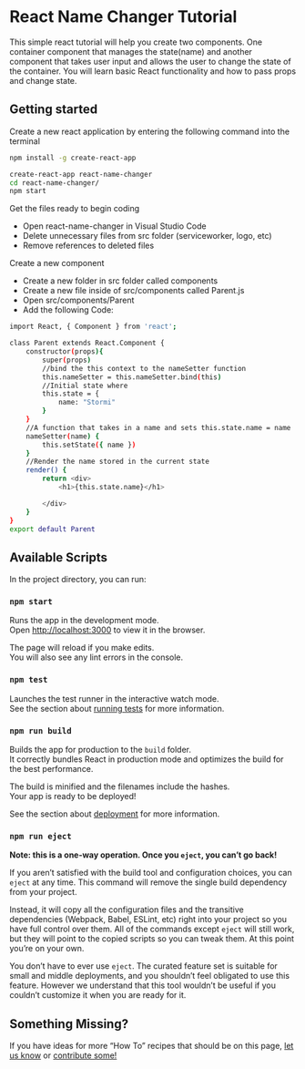 # React Name Changer Tutorial 
This simple react tutorial will help you create two components. One container component that manages the state(name) and another component that takes user input and allows the user to change the state of the container. You will learn basic React functionality and how to pass props and change state. 

## Getting started

Create a new react application by entering the following command into the terminal

```sh
npm install -g create-react-app

create-react-app react-name-changer
cd react-name-changer/
npm start
```
Get the files ready to begin coding 
* Open react-name-changer in Visual Studio Code 
* Delete unnecessary files from src folder (serviceworker, logo, etc)
* Remove references to deleted files 

Create a new component 
* Create a new folder in src folder called components 
* Create a new file inside of src/components called Parent.js
* Open src/components/Parent
* Add the following Code: 
```sh 
import React, { Component } from 'react';

class Parent extends React.Component {
    constructor(props){
        super(props)
        //bind the this context to the nameSetter function
        this.nameSetter = this.nameSetter.bind(this)
        //Initial state where
        this.state = {
            name: "Stormi"
        }
    }
    //A function that takes in a name and sets this.state.name = name
    nameSetter(name) {
        this.setState({ name })
    }
    //Render the name stored in the current state
    render() {
        return <div>
            <h1>{this.state.name}</h1>

        </div>
    }
}
export default Parent
```


## Available Scripts

In the project directory, you can run:

### `npm start`

Runs the app in the development mode.<br>
Open [http://localhost:3000](http://localhost:3000) to view it in the browser.

The page will reload if you make edits.<br>
You will also see any lint errors in the console.

### `npm test`

Launches the test runner in the interactive watch mode.<br>
See the section about [running tests](#running-tests) for more information.

### `npm run build`

Builds the app for production to the `build` folder.<br>
It correctly bundles React in production mode and optimizes the build for the best performance.

The build is minified and the filenames include the hashes.<br>
Your app is ready to be deployed!

See the section about [deployment](#deployment) for more information.

### `npm run eject`

**Note: this is a one-way operation. Once you `eject`, you can’t go back!**

If you aren’t satisfied with the build tool and configuration choices, you can `eject` at any time. This command will remove the single build dependency from your project.

Instead, it will copy all the configuration files and the transitive dependencies (Webpack, Babel, ESLint, etc) right into your project so you have full control over them. All of the commands except `eject` will still work, but they will point to the copied scripts so you can tweak them. At this point you’re on your own.

You don’t have to ever use `eject`. The curated feature set is suitable for small and middle deployments, and you shouldn’t feel obligated to use this feature. However we understand that this tool wouldn’t be useful if you couldn’t customize it when you are ready for it.


## Something Missing?

If you have ideas for more “How To” recipes that should be on this page, [let us know](https://github.com/facebookincubator/create-react-app/issues) or [contribute some!](https://github.com/facebookincubator/create-react-app/edit/master/packages/react-scripts/template/README.md)
